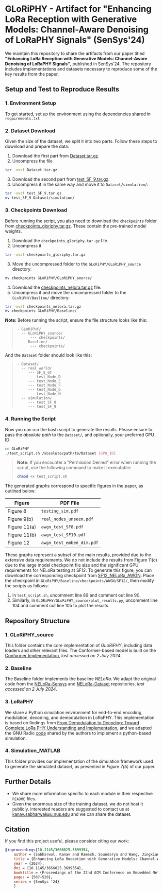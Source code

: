# GLoRiPHY - Artifact for "Enhancing LoRa Reception with Generative Models: Channel-Aware Denoising of LoRaPHY Signals" (SenSys'24)

We maintain this repository to share the artifacts from our paper titled **"Enhancing LoRa Reception with Generative Models: Channel-Aware Denoising of LoRaPHY Signals"**, published in SenSys'24. The repository includes implementations and datasets necessary to reproduce some of the key results from the paper.

## Setup and Test to Reproduce Results

### 1. Environment Setup
To get started, set up the environment using the dependencies shared in `requirements.txt`

### 2. Dataset Download
Given the size of the dataset, we split it into two parts. Follow these steps to download and prepare the data:

1. Download the first part from [Dataset.tar.gz](https://drive.google.com/file/d/1GG1llA4EEPRPYk-kzCheMH918EOK6Oxu/view?usp=share_link).
2. Uncompress the file
```bash
tar -xvzf Dataset.tar.gz
```
3. Download the second part from [test_SF_9.tar.gz](https://drive.google.com/file/d/1zo6f_Tu907BzBThTrA1Cz68MEkZQxkWF/view?usp=share_link).
4. Uncompress it in the same way and move it to ```Dataset/simulation/```:
```bash
tar -xvzf test_SF_9.tar.gz
mv test_SF_9 Dataset/simulation/
```
### 3. Checkpoints Download
Before running the script, you also need to download the ```checkpoints``` folder from [checkpoints_gloriphy.tar.gz](https://drive.google.com/file/d/1OHo4wR2lN6_T0rTOzv-os4mySRGWZ75m/view?usp=share_link). These contain the pre-trained model weights.
1. Download the ```checkpoints_gloriphy.tar.gz``` file.
2. Uncompress it 
```bash
tar -xvzf checkpoints_gloriphy.tar.gz
```
3. Move the uncompressed folder to the ```GLoRiPHY/GLoRiPHY_source``` directory:
```bash
mv checkpoints GLoRiPHY/GLoRiPHY_source/
```
4. Download the [checkpoints_nelora.tar.gz](https://drive.google.com/file/d/16N2y5oI-grysQZedvBEpl4xXlEXQCA9N/view?usp=share_link) file.
5. Uncompress it and move the uncompressed folder to the ```GLoRiPHY/Basline/``` directory:
```bash
tar -xvzf checkpoints_nelora.tar.gz
mv checkpoints GLoRiPHY/Baseline/
```

**Note:** Before running the script, ensure the file structure looks like this:
>
> ```
> - GLoRiPHY/
>   -- GLoRiPHY_source/
>       --- checkpoints/
>   -- Baseline/
>       --- checkpoints/
> ```
>
And the ```Dataset``` folder should look like this:
>
> ```
> - Dataset/
>   -- real_world/
>      --- SF_8_GT
>      --- test_Node_D
>      --- test_Node_E
>      --- test_Node_F
>      --- test_Node_G
>      --- test_Node_H
>   -- simulation/
>      --- test_SF_8
>      --- test_SF_9
> ```


### 4. Running the Script
Now you can run the bash script to generate the results. Please ensure to pass the *absolute path* to the `Dataset/`, and optionally, your preferred GPU ID:

```bash
cd GLoRiPHY
./test_script.sh /absolute/path/to/Dataset [GPU_ID]
```

> **Note:** If you encounter a "Permission Denied" error when running the script, use the following command to make it executable:
>```bash
>chmod +x test_script.sh
>```

The generated graphs correspond to specific figures in the paper, as outlined below:

| **Figure**         | **PDF File**                          |
|--------------------|---------------------------------------|
| Figure 8           | `testing_sim.pdf`                     |
| Figure 9(b)        | `real_nodes_unseen.pdf`               |
| Figure 11(a)       | `awgn_test_SF8.pdf`                   |
| Figure 11(b)       | `awgn_test_SF10.pdf`                  |
| Figure 12          | `awgn_test_embed_dim.pdf`             |

These graphs represent a subset of the main results, provided due to the extensive data requirements. We do not include the results from Figure 11(c) due to the large model checkpoint file size and the significant GPU requirements for NELoRa testing at SF12. To generate this figure, you can download the corresponding checkpoint from [SF12_NELoRa_AWGN](https://drive.google.com/file/d/1B69DQpUOCr_E6AKUb7cpklqUjC1KvZlk/view?usp=share_link). Place the checkpoint in `GLoRiPHY/Baseline/checkpoints/AWGN/SF12/`, then modify the scripts as follows:

1. In `test_script.sh`, uncomment line 89 and comment out line 90.
2. Similarly, in `GLORiPHY/GLoRiPHY_source/plot_results.py`, uncomment line 104 and comment out line 105 to plot the results.

## Repository Structure
### 1. GLoRiPHY_source
This folder contains the core implementation of *GLoRiPHY*, including data loaders and other relevant files. The Conformer-based model is built on the [Conformer Implementation](https://github.com/sooftware/conformer), *last accessed on 2 July 2024*.

### 2. Baseline
The Baseline folder implements the baseline *NELoRa*. We adapt the original code from the [NELoRa-Sensys](https://github.com/hanqingguo/NELoRa-Sensys) and [NELoRa-Dataset](https://github.com/daibiaoxuwu/NeLoRa_Dataset) repositories, *last accessed on 2 July 2024*.

### 3. LoRaPHY
We share a Python simulation environment for end-to-end encoding, modulation, decoding, and demodulation in LoRaPHY. This implementation is based on findings from [From Demodulation to Decoding: Toward Complete LoRa PHY Understanding and Implementation](https://dl.acm.org/doi/10.1145/3546869), and we adapted the GNU Radio [code](https://github.com/jkadbear/gr-lora) shared by the authors to implement a python-based simulation.

### 4. Simulation_MATLAB
This folder provides our implementation of the simulation framework used to generate the simulated dataset, as presented in *Figure 7(b)* of our paper.

## Further Details
- We share more information specific to each module in their respective ```README``` files.
- Given the enormous size of the training dataset, we do not host it publicly. Interested readers are suggested to contact us at kanav.sabharwal@u.nus.edu and we can share the dataset.

## Citation

If you find this project useful, please consider citing our work:
```bibtex
@inproceedings{10.1145/3666025.3699354,
    author = {Sabharwal, Kanav and Ramesh, Soundarya and Wang, Jingxian and Divakaran, Dinil Mon and Chan, Mun Choon},
    title = {Enhancing LoRa Reception with Generative Models: Channel-Aware Denoising of LoRaPHY Signals},
    year = {2024},
    doi = {10.1145/3666025.3699354},
    booktitle = {Proceedings of the 22nd ACM Conference on Embedded Networked Sensor Systems},
    pages = {507–520},
    series = {SenSys '24}
    }
```

